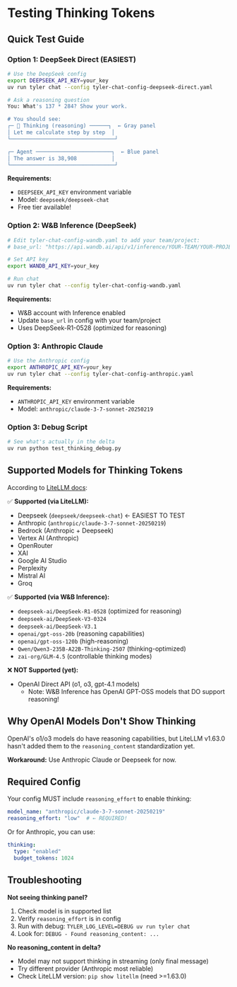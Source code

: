 # Testing Thinking Tokens

## Quick Test Guide

### Option 1: DeepSeek Direct (EASIEST)

```bash
# Use the DeepSeek config
export DEEPSEEK_API_KEY=your_key
uv run tyler chat --config tyler-chat-config-deepseek-direct.yaml

# Ask a reasoning question
You: What's 137 * 284? Show your work.

# You should see:
┌─ 💭 Thinking (reasoning) ──────┐  ← Gray panel
│ Let me calculate step by step  │
└─────────────────────────────────┘

┌─ Agent ────────────────────────┐  ← Blue panel
│ The answer is 38,908           │
└─────────────────────────────────┘
```

**Requirements:**
- `DEEPSEEK_API_KEY` environment variable
- Model: `deepseek/deepseek-chat`
- Free tier available!

### Option 2: W&B Inference (DeepSeek)

```bash
# Edit tyler-chat-config-wandb.yaml to add your team/project:
# base_url: "https://api.wandb.ai/api/v1/inference/YOUR-TEAM/YOUR-PROJECT"

# Set API key
export WANDB_API_KEY=your_key

# Run chat
uv run tyler chat --config tyler-chat-config-wandb.yaml
```

**Requirements:**
- W&B account with Inference enabled
- Update `base_url` in config with your team/project
- Uses DeepSeek-R1-0528 (optimized for reasoning)

### Option 3: Anthropic Claude

```bash
# Use the Anthropic config
export ANTHROPIC_API_KEY=your_key
uv run tyler chat --config tyler-chat-config-anthropic.yaml
```

**Requirements:**
- `ANTHROPIC_API_KEY` environment variable
- Model: `anthropic/claude-3-7-sonnet-20250219`

### Option 3: Debug Script

```bash
# See what's actually in the delta
uv run python test_thinking_debug.py
```

## Supported Models for Thinking Tokens

According to [LiteLLM docs](https://docs.litellm.ai/docs/reasoning_content):

✅ **Supported (via LiteLLM):**
- Deepseek (`deepseek/deepseek-chat`) ← EASIEST TO TEST
- Anthropic (`anthropic/claude-3-7-sonnet-20250219`)
- Bedrock (Anthropic + Deepseek)
- Vertex AI (Anthropic)
- OpenRouter
- XAI
- Google AI Studio
- Perplexity
- Mistral AI
- Groq

✅ **Supported (via W&B Inference):**
- `deepseek-ai/DeepSeek-R1-0528` (optimized for reasoning)
- `deepseek-ai/DeepSeek-V3-0324`
- `deepseek-ai/DeepSeek-V3.1`
- `openai/gpt-oss-20b` (reasoning capabilities)
- `openai/gpt-oss-120b` (high-reasoning)
- `Qwen/Qwen3-235B-A22B-Thinking-2507` (thinking-optimized)
- `zai-org/GLM-4.5` (controllable thinking modes)

❌ **NOT Supported (yet):**
- OpenAI Direct API (o1, o3, gpt-4.1 models)
  - Note: W&B Inference has OpenAI GPT-OSS models that DO support reasoning!

## Why OpenAI Models Don't Show Thinking

OpenAI's o1/o3 models do have reasoning capabilities, but LiteLLM v1.63.0 hasn't added them to the `reasoning_content` standardization yet. 

**Workaround:** Use Anthropic Claude or Deepseek for now.

## Required Config

Your config MUST include `reasoning_effort` to enable thinking:

```yaml
model_name: "anthropic/claude-3-7-sonnet-20250219"
reasoning_effort: "low"  # ← REQUIRED!
```

Or for Anthropic, you can use:

```yaml
thinking:
  type: "enabled"
  budget_tokens: 1024
```

## Troubleshooting

**Not seeing thinking panel?**
1. Check model is in supported list
2. Verify `reasoning_effort` is in config
3. Run with debug: `TYLER_LOG_LEVEL=DEBUG uv run tyler chat`
4. Look for: `DEBUG - Found reasoning_content: ...`

**No reasoning_content in delta?**
- Model may not support thinking in streaming (only final message)
- Try different provider (Anthropic most reliable)
- Check LiteLLM version: `pip show litellm` (need >=1.63.0)

